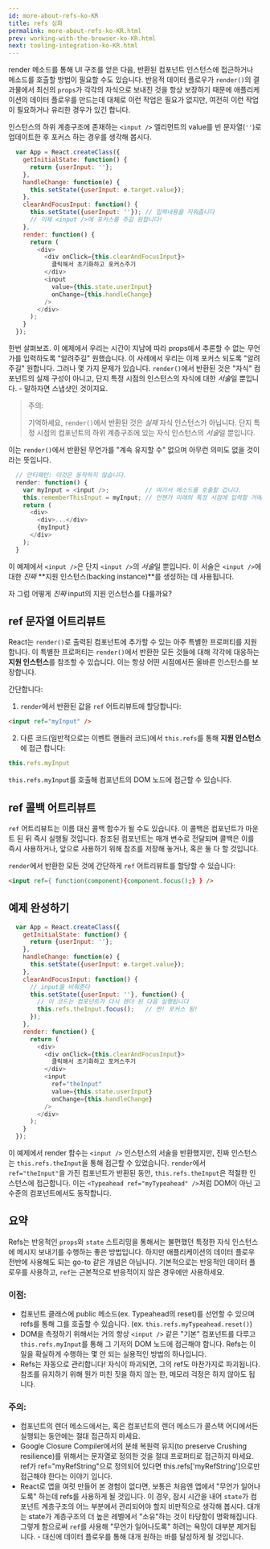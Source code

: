 ```yaml
---
id: more-about-refs-ko-KR
title: refs 심화
permalink: more-about-refs-ko-KR.html
prev: working-with-the-browser-ko-KR.html
next: tooling-integration-ko-KR.html
---
```

render 메소드를 통해 UI 구조를 얻은 다음, 반환된 컴포넌트 인스턴스에 접근하거나 메소드를 호출할 방법이 필요할 수도 있습니다. 반응적 데이터 플로우가 `render()`의 결과물에서 최신의 `props`가 각각의 자식으로 보내진 것을 항상 보장하기 때문에 애플리케이션의 데이터 플로우를 만드는데 대체로 이런 작업은 필요가 없지만, 여전히 이런 작업이 필요하거나 유리한 경우가 있긴 합니다.

인스턴스의 하위 계층구조에 존재하는 `<input />` 엘리먼트의 value를 빈 문자열(`''`)로 업데이트한 후 포커스 하는 경우를 생각해 봅시다.

```javascript
  var App = React.createClass({
    getInitialState: function() {
      return {userInput: ''};
    },
    handleChange: function(e) {
      this.setState({userInput: e.target.value});
    },
    clearAndFocusInput: function() {
      this.setState({userInput: ''}); // 입력내용을 지워줍니다
      // 이제 <input />에 포커스를 주길 원합니다!
    },
    render: function() {
      return (
        <div>
          <div onClick={this.clearAndFocusInput}>
            클릭해서 초기화하고 포커스주기
          </div>
          <input
            value={this.state.userInput}
            onChange={this.handleChange}
          />
        </div>
      );
    }
  });
```


한번 살펴보죠. 이 예제에서 우리는 시간이 지남에 따라 props에서 추론할 수 없는 무언가를 입력하도록 "알려주길" 원했습니다. 이 사례에서 우리는 이제 포커스 되도록 "알려주길" 원합니다. 그러나 몇 가지 문제가 있습니다. `render()`에서 반환된 것은 "자식" 컴포넌트의 실제 구성이 아니고, 단지 특정 시점의 인스턴스의 자식에 대한 *서술*일 뿐입니다. - 말하자면 스냅샷인 것이지요.

> 주의:
>
> 기억하세요, `render()`에서 반환된 것은 *실제* 자식 인스턴스가 아닙니다. 단지 특정 시점의 컴포넌트의 하위 계층구조에 있는 자식 인스턴스의 *서술*일 뿐입니다.


이는 `render()`에서 반환된 무언가를 "계속 유지할 수" 없으며 아무런 의미도 없을 것이라는 뜻입니다.

```javascript
  // 안티패턴: 이것은 동작하지 않습니다.
  render: function() {
    var myInput = <input />;          // 여기서 메소드를 호출할 겁니다.
    this.rememberThisInput = myInput; // 언젠가 미래의 특정 시점에 입력할 거에요! YAY!
    return (
      <div>
        <div>...</div>
        {myInput}
      </div>
    );
  }
```

이 예제에서 `<input />`은 단지 `<input />`의 *서술*일 뿐입니다. 이 서술은 `<input />`에 대한 *진짜* **지원 인스턴스(backing instance)**를 생성하는 데 사용됩니다.

자 그럼 어떻게 *진짜* input의 지원 인스턴스를 다룰까요?

## ref 문자열 어트리뷰트

React는 `render()`로 출력된 컴포넌트에 추가할 수 있는 아주 특별한 프로퍼티를 지원합니다. 이 특별한 프로퍼티는 `render()`에서 반환한 모든 것들에 대해 각각에 대응하는 **지원 인스턴스**를 참조할 수 있습니다. 이는 항상 어떤 시점에서든 올바른 인스턴스를 보장합니다.


간단합니다:

1. `render`에서 반환된 값을 `ref` 어트리뷰트에 할당합니다:

  ```html
  <input ref="myInput" />
  ```

2. 다른 코드(일반적으로는 이벤트 핸들러 코드)에서 `this.refs`를 통해 **지원 인스턴스**에 접근 합니다:

  ```javascript
  this.refs.myInput
  ```

  `this.refs.myInput`를 호출해 컴포넌트의 DOM 노드에 접근할 수 있습니다.

## ref 콜백 어트리뷰트

`ref` 어트리뷰트는 이름 대신 콜백 함수가 될 수도 있습니다. 이 콜백은 컴포넌트가 마운트 된 뒤 즉시 실행될 것입니다. 참조된 컴포넌트는 매개 변수로 전달되며 콜백은 이를 즉시 사용하거나, 앞으로 사용하기 위해 참조를 저장해 놓거나, 혹은 둘 다 할 것입니다.

`render`에서 반환한 모든 것에 간단하게 `ref` 어트리뷰트를 할당할 수 있습니다:

  ```html
  <input ref={ function(component){component.focus();} } />
  ```

## 예제 완성하기

```javascript
  var App = React.createClass({
    getInitialState: function() {
      return {userInput: ''};
    },
    handleChange: function(e) {
      this.setState({userInput: e.target.value});
    },
    clearAndFocusInput: function() {
      // input을 비워준다
      this.setState({userInput: ''}, function() {
        // 이 코드는 컴포넌트가 다시 렌더 된 다음 실행됩니다
        this.refs.theInput.focus();   // 짠! 포커스 됨!
      });
    },
    render: function() {
      return (
        <div>
          <div onClick={this.clearAndFocusInput}>
            클릭해서 초기화하고 포커스주기
          </div>
          <input
            ref="theInput"
            value={this.state.userInput}
            onChange={this.handleChange}
          />
        </div>
      );
    }
  });
```

이 예제에서 render 함수는 `<input />` 인스턴스의 서술을 반환했지만, 진짜 인스턴스는 `this.refs.theInput`을 통해 접근할 수 있었습니다. `render`에서 `ref="theInput"`을 가진 컴포넌트가 반환된 동안, `this.refs.theInput`은 적절한 인스턴스에 접근합니다. 이는 `<Typeahead ref="myTypeahead" />`처럼 DOM이 아닌 고수준의 컴포넌트에서도 동작합니다.


## 요약

Refs는 반응적인 `props`와 `state` 스트리밍을 통해서는 불편했던 특정한 자식 인스턴스에 메시지 보내기를 수행하는 좋은 방법입니다. 하지만 애플리케이션의 데이터 플로우 전반에 사용해도 되는 go-to 같은 개념은 아닙니다. 기본적으로는 반응적인 데이터 플로우를 사용하고, `ref`는 근본적으로 반응적이지 않은 경우에만 사용하세요.

### 이점:

- 컴포넌트 클래스에 public 메소드(ex. Typeahead의 reset)를 선언할 수 있으며 refs를 통해 그를 호출할 수 있습니다. (ex. `this.refs.myTypeahead.reset()`)
- DOM을 측정하기 위해서는 거의 항상 `<input />` 같은 "기본" 컴포넌트를 다루고 `this.refs.myInput`를 통해 그 기저의 DOM 노드에 접근해야 합니다. Refs는 이 일을 확실하게 수행하는 몇 안 되는 실용적인 방법의 하나입니다.
- Refs는 자동으로 관리합니다! 자식이 파괴되면, 그의 ref도 마찬가지로 파괴됩니다. 참조를 유지하기 위해 뭔가 미친 짓을 하지 않는 한, 메모리 걱정은 하지 않아도 됩니다.

### 주의:

- 컴포넌트의 렌더 메소드에서는, 혹은 컴포넌트의 렌더 메소드가 콜스택 어디에서든 실행되는 동안에는 절대 접근하지 마세요.
- Google Closure Compiler에서의 분쇄 복원력 유지(to preserve Crushing resilience)를 위해서는 문자열로 정의한 것을 절대 프로퍼티로 접근하지 마세요. ref가 ref="myRefString"으로 정의되어 있다면 this.refs['myRefString']으로만 접근해야 한다는 이야기 입니다.
- React로 앱을 여럿 만들어 본 경험이 없다면, 보통은 처음엔 앱에서 "무언가 일어나도록" 하는데 refs를 사용하게 될 것입니다. 이 경우, 잠시 시간을 내어 `state`가 컴포넌트 계층구조의 어느 부분에서 관리되어야 할지 비판적으로 생각해 봅시다. 대개는 state가 계층구조의 더 높은 레벨에서 "소유"하는 것이 타당함이 명확해집니다. 그렇게 함으로써 `ref`를 사용해 "무언가 일어나도록" 하려는 욕망이 대부분 제거됩니다. - 대신에 데이터 플로우를 통해 대개 원하는 바를 달성하게 될 것입니다.
